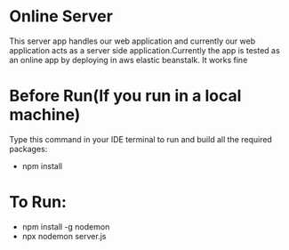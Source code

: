 # Online Server

This server app handles our web application and currently our web application acts as a server side application.Currently the app is tested as an online app by deploying
in aws elastic beanstalk. It works fine


# Before Run(If you run in a local machine)
Type this command in your IDE terminal to run and build all the required packages: 
* npm install

# To Run: 
* npm install -g nodemon
* npx nodemon server.js


